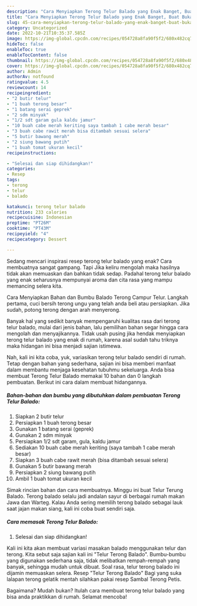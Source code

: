 ```yaml
---
description: "Cara Menyiapkan Terong Telur Balado yang Enak Banget, Buat Buka Puasa Lezat"
title: "Cara Menyiapkan Terong Telur Balado yang Enak Banget, Buat Buka Puasa Lezat"
slug: 45-cara-menyiapkan-terong-telur-balado-yang-enak-banget-buat-buka-puasa-lezat
category: Uncategorized
date: 2022-10-21T10:35:37.585Z
image: https://img-global.cpcdn.com/recipes/054728a8fa90f5f2/680x482cq70/terong-telur-balado-foto-resep-utama.jpg
hideToc: false
enableToc: true
enableTocContent: false
thumbnail: https://img-global.cpcdn.com/recipes/054728a8fa90f5f2/680x482cq70/terong-telur-balado-foto-resep-utama.jpg
cover: https://img-global.cpcdn.com/recipes/054728a8fa90f5f2/680x482cq70/terong-telur-balado-foto-resep-utama.jpg
author: Admin
authorAv: notfound
ratingvalue: 4.5
reviewcount: 14
recipeingredient:
- "2 butir telur"
- "1 buah terong besar"
- "1 batang serai geprek"
- "2 sdm minyak"
- "1/2 sdt garam gula kaldu jamur"
- "10 buah cabe merah keriting saya tambah 1 cabe merah besar"
- "3 buah cabe rawit merah bisa ditambah sesuai selera"
- "5 butir bawang merah"
- "2 siung bawang putih"
- "1 buah tomat ukuran kecil"
recipeinstructions:

- "Selesai dan siap dihidangkan!"
categories:
- Resep
tags:
- terong
- telur
- balado

katakunci: terong telur balado 
nutrition: 233 calories
recipecuisine: Indonesian
preptime: "PT26M"
cooktime: "PT43M"
recipeyield: "4"
recipecategory: Dessert

---
```



Sedang mencari inspirasi resep terong telur balado yang enak? Cara membuatnya sangat gampang. Tapi Jika keliru mengolah maka hasilnya tidak akan memuaskan dan bahkan tidak sedap. Padahal terong telur balado yang enak seharusnya mempunyai aroma dan cita rasa yang mampu memancing selera kita.


Cara Menyiapkan Bahan dan Bumbu Balado Terong Campur Telur. Langkah pertama, cuci bersih terong ungu yang telah anda beli atau persiapkan. Jika sudah, potong terong dengan arah menyerong.

Banyak hal yang sedikit banyak mempengaruhi kualitas rasa dari terong telur balado, mulai dari jenis bahan, lalu pemilihan bahan segar hingga cara mengolah dan menyajikannya. Tidak usah pusing jika hendak menyiapkan terong telur balado yang enak di rumah, karena asal sudah tahu triknya maka hidangan ini bisa menjadi sajian istimewa.


Nah, kali ini kita coba, yuk, variasikan terong telur balado sendiri di rumah. Tetap dengan bahan yang sederhana, sajian ini bisa memberi manfaat dalam membantu menjaga kesehatan tubuhmu sekeluarga. Anda bisa membuat Terong Telur Balado memakai 10 bahan dan 0 langkah pembuatan. Berikut ini cara dalam membuat hidangannya.

<!--inarticleads1-->

##### Bahan-bahan dan bumbu yang dibutuhkan dalam pembuatan Terong Telur Balado:

1. Siapkan 2 butir telur
1. Persiapkan 1 buah terong besar
1. Gunakan 1 batang serai (geprek)
1. Gunakan 2 sdm minyak
1. Persiapkan 1/2 sdt garam, gula, kaldu jamur
1. Sediakan 10 buah cabe merah keriting (saya tambah 1 cabe merah besar)
1. Siapkan 3 buah cabe rawit merah (bisa ditambah sesuai selera)
1. Gunakan 5 butir bawang merah
1. Persiapkan 2 siung bawang putih
1. Ambil 1 buah tomat ukuran kecil


Simak rincian bahan dan cara membuatnya. Minggu ini buat Telur Terung Balado. Terong balado selalu jadi andalan sayur di berbagai rumah makan Jawa dan Warteg. Kalau Anda sering memilih terong balado sebagai lauk saat jajan makan siang, kali ini coba buat sendiri saja. 

<!--inarticleads2-->

##### Cara memasak Terong Telur Balado:


1. Selesai dan siap dihidangkan!

Kali ini kita akan membuat variasi masakan balado menggunakan telur dan terong. Kita sebut saja sajian kali ini &#34;Telur Terong Balado&#34;. Bumbu-bumbu yang digunakan sederhana saja, tidak melibatkan rempah-rempah yang banyak, sehingga mudah untuk dibuat. Soal rasa, telur terong balado ini dijamin memuaskan selera. Resep &#34;Telur Terong Balado&#34; Bagi yang suka lalapan terong gelatik mentah silahkan pakai resep Sambal Terong Petis. 

Bagaimana? Mudah bukan? Itulah cara membuat terong telur balado yang bisa anda praktikkan di rumah. Selamat mencoba!
